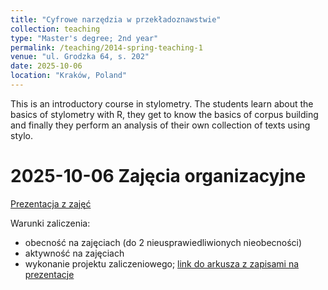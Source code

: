```yaml
---
title: "Cyfrowe narzędzia w przekładoznawstwie"
collection: teaching
type: "Master's degree; 2nd year"
permalink: /teaching/2014-spring-teaching-1
venue: "ul. Grodzka 64, s. 202"
date: 2025-10-06
location: "Kraków, Poland"
---
```


This is an introductory course in stylometry. The students learn about the basics of stylometry with R, they get to know the basics of corpus building and finally they perform an analysis of their own collection of texts using stylo.

2025-10-06 Zajęcia organizacyjne
======
<a href="/files/0610_CyfroweNarzedziaWPrzekladoznawstwie.pdf" target="_blank">Prezentacja z zajęć</a>

Warunki zaliczenia:
- obecność na zajęciach (do 2 nieusprawiedliwionych nieobecności)
- aktywność na zajęciach
- wykonanie projektu zaliczeniowego; [link do arkusza z zapisami na prezentacje](https://ujchmura-my.sharepoint.com/:x:/r/personal/aleksandra_rykowska_doctoral_uj_edu_pl/Documents/Cyfrowe%20narz%C4%99dzia%20w%20przek%C5%82adoznawstwie.xlsx?d=wddddd1bd7a394bc7a9c084e9d4c7ee54&csf=1&web=1&e=o7N5po)